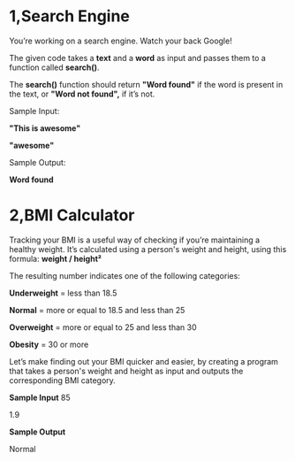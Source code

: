 # 1,Search Engine


You’re working on a search engine. Watch your back Google!


The given code takes a **text** and a **word** as input and passes them to a function called **search()**.


The **search()** function should return **"Word found"** if the word is present in the text, or **"Word not found",** if it’s not.

Sample Input:

**"This is awesome"**

**"awesome"**

Sample Output:

**Word found** 

# 2,BMI Calculator


Tracking your BMI is a useful way of checking if you’re maintaining a healthy weight. 
It’s calculated using a person's weight and height, using this formula:
**weight / height²**

The resulting number indicates one of the following categories:

**Underweight** = less than 18.5

**Normal** = more or equal to 18.5 and less than 25

**Overweight** = more or equal to 25 and less than 30

**Obesity** = 30 or more

Let’s make finding out your BMI quicker and easier, by creating a program that takes a person's weight and height as input and outputs the corresponding BMI category.

**Sample Input**
85

1.9

**Sample Output**

Normal 
